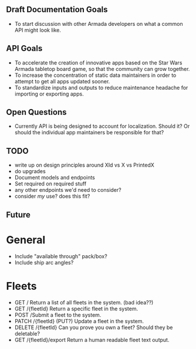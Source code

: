 ## Draft Documentation Goals
- To start discussion with other Armada developers on what a common API might look like.

## API Goals
- To accelerate the creation of innovative apps based on the Star Wars Armada tabletop board game, so that the community can grow together.
- To increase the concentration of static data maintainers in order to attempt to get all apps updated sooner.
- To standardize inputs and outputs to reduce maintenance headache for importing or exporting apps.

## Open Questions
- Currently API is being designed to account for localization. Should it? Or should the individual app maintainers be responsible for that?


## TODO
- write up on design principles around XId vs X vs PrintedX
- do upgrades
- Document models and endpoints
- Set required on required stuff
- any other endpoints we'd need to consider?
- consider _my_ use? does this fit?


## Future

# General

- Include "available through" pack/box?
- Include ship arc angles?

# Fleets

- GET / Return a list of all fleets in the system. (bad idea??)
- GET /{fleetId} Return a specific fleet in the system.
- POST /Submit a fleet to the system.
- PATCH /{fleetId} (PUT?) Update a fleet in the system.
- DELETE /{fleetId} Can you prove you own a fleet? Should they be deletable?
- GET /{fleetId}/export Return a human readable fleet text output. 
